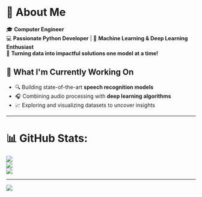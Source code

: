 # 💫 About Me
🎓 **Computer Engineer**  
💻 **Passionate Python Developer** | 🧠 **Machine Learning & Deep Learning Enthusiast**  
🎯 **Turning data into impactful solutions one model at a time!**


## 🚀 What I'm Currently Working On
- 🔍 Building state-of-the-art **speech recognition models**  
- 🎧 Combining audio processing with **deep learning algorithms**  
- 📈 Exploring and visualizing datasets to uncover insights  

---
# 📊 GitHub Stats:
![](https://github-readme-stats.vercel.app/api?username=Tesnimm&theme=dark&hide_border=false&include_all_commits=false&count_private=false)<br/>
![](https://github-readme-streak-stats.herokuapp.com/?user=Tesnimm&theme=dark&hide_border=false)<br/>
![](https://github-readme-stats.vercel.app/api/top-langs/?username=Tesnimm&theme=dark&hide_border=false&include_all_commits=false&count_private=false&layout=compact)

---
[![](https://visitcount.itsvg.in/api?id=Tesnimm&icon=0&color=0)](https://visitcount.itsvg.in)

<!-- Proudly created with GPRM ( https://gprm.itsvg.in ) -->
